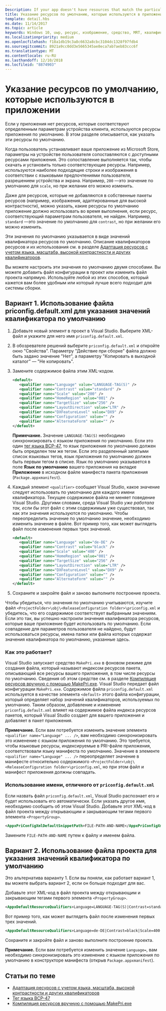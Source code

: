 ```yaml
---
Description: If your app doesn't have resources that match the particular settings of a customer device, then the app's default resources are used. This topic explains how to specify what those default resources are.
title: Указание ресурсов по умолчанию, которые используются в приложении
template: detail.hbs
ms.date: 11/14/2017
ms.topic: article
keywords: Windows 10, uwp, ресурс, изображение, средство, MRT, квалификатор
ms.localizationpriority: medium
ms.openlocfilehash: f18a1db19c3a8c6632a8cbc3104dc1328f97fdb4
ms.sourcegitcommit: 8921a9cc0dd3e5665345ae8eca7ab7aeb83ccc6f
ms.translationtype: MT
ms.contentlocale: ru-RU
ms.lasthandoff: 12/10/2018
ms.locfileid: "8874903"
---
```

# <a name="specify-the-default-resources-that-your-app-uses"></a>Указание ресурсов по умолчанию, которые используются в приложении

Если у приложения нет ресурсов, которые соответствуют определенным параметрам устройства клиента, используются ресурсы приложения по умолчанию. В этом разделе описывается, как указать эти ресурсы по умолчанию.

Когда пользователь устанавливает ваше приложение из Microsoft Store, параметры на устройстве пользователя сопоставляются с доступными ресурсами приложения. Это сопоставление выполняется так, чтобы скачать и установить только соответствующие ресурсы. Например, используются наиболее подходящие строки и изображения в соответствии с языковыми предпочтениями пользователя, разрешением устройства и экрана. Например, `200` —это значение по умолчанию для `scale`, но при желании его можно изменить.

Даже для ресурсов, которые не добавляются в собственные пакеты ресурсов (например, изображения, адаптированные для высокой контрастности), можно указать, какие ресурсы по умолчанию приложение должно использовать во время выполнения, если ресурс, соответствующий параметрам пользователя, не найден. Например, `standard` —это значение по умолчанию для `contrast`, но при желании его можно изменить.

Эти значения по умолчанию указывается в виде значений квалификатора ресурсов по умолчанию. Описание квалификаторов ресурсов и их использования см. в разделе [Адаптация ресурсов с учетом языка, масштаба, высокой контрастности и других квалификаторов](tailor-resources-lang-scale-contrast.md).

Вы можете настроить эти значения по умолчанию двумя способами. Вы можете добавить файл конфигурации в проект или изменить файл проекта напрямую. Используйте любой из этих способов, который кажется вам более удобным или который лучше всего подходит для системы сборки.

## <a name="option-1-use-priconfigdefaultxml-to-specify-default-qualifier-values"></a>Вариант 1. Использование файла priconfig.default.xml для указания значений квалификатора по умолчанию

1. Добавьте новый элемент в проект в Visual Studio. Выберите XML-файл и укажите для него имя `priconfig.default.xml`.
2. В обозревателе решений выберите `priconfig.default.xml` и откройте окно "Свойства". Параметру "Действие при сборке" файла должно быть задано значение "Нет", а параметру "Копировать в выходной каталог" — "Не копировать".
3. Замените содержимое файла этим XML-кодом.
   ```xml
   <default>
      <qualifier name="Language" value="LANGUAGE-TAG(S)" />
      <qualifier name="Contrast" value="standard" />
      <qualifier name="Scale" value="200" />
      <qualifier name="HomeRegion" value="001" />
      <qualifier name="TargetSize" value="256" />
      <qualifier name="LayoutDirection" value="LTR" />
      <qualifier name="DXFeatureLevel" value="DX9" />
      <qualifier name="Configuration" value="" />
      <qualifier name="AlternateForm" value="" />
   </default>
   ```
   
   **Примечание.** Значение `LANGUAGE-TAG(S)` необходимо синхронизировать с языком приложения по умолчанию. Если это один [тег языка BCP-47](http://go.microsoft.com/fwlink/p/?linkid=227302), то язык приложения по умолчанию должен быть определен тем же тегом. Если это разделенный запятыми список языковых тегов, язык приложения по умолчанию должен быть первым тегом в списке. Язык по умолчанию указывается в поле **Язык по умолчанию** вашего приложения на вкладке **Приложение** в исходном файле манифеста пакета приложения (`Package.appxmanifest`).

4. Каждый элемент `<qualifier>` сообщает Visual Studio, какое значение следует использовать по умолчанию для каждого имени квалификатора. Текущее содержимое файла не меняет поведение Visual Studio. Другими словами, среда Visual Studio *уже работала так, если бы* этот файл с этим содержимым уже существовал, так как эти значения используются по умолчанию. Чтобы переопределить значение по умолчанию значение, необходимо изменить значение в файле. Вот пример того, как может выглядеть файл после изменения первых трех значений.
   ```xml
   <default>
      <qualifier name="Language" value="de-DE" />
      <qualifier name="Contrast" value="black" />
      <qualifier name="Scale" value="400" />
      <qualifier name="HomeRegion" value="001" />
      <qualifier name="TargetSize" value="256" />
      <qualifier name="LayoutDirection" value="LTR" />
      <qualifier name="DXFeatureLevel" value="DX9" />
      <qualifier name="Configuration" value="" />
      <qualifier name="AlternateForm" value="" />
   </default>
   ```
5. Сохраните и закройте файл и заново выполните построение проекта.

Чтобы убедиться, что значения по умолчанию учитываются, изучите файл `<ProjectFolder>\obj\<ReleaseConfiguration folder>\priconfig.xml` и убедитесь, что его содержимое соответствует выбранным значениям. Если это так, вы успешно настроили значения квалификатора ресурсов, которые ваше приложение будет использовать по умолчанию. Если совпадение для параметров пользователя не найдено, будут использоваться ресурсы, имена папки или файла которых содержат значения квалификатора по умолчанию, указанные здесь.

### <a name="how-does-this-work"></a>Как это работает?

Visual Studio запускает средство `MakePri.exe` в фоновом режиме для создания файла, который называют индексом ресурсов пакета, описывающий все ресурсы вашего приложения, в том числе ресурсы по умолчанию. Сведения об этом средстве см. в разделе [Компиляция ресурсов вручную с помощью MakePri.exe](compile-resources-manually-with-makepri.md). Visual Studio передает файл конфигурации `MakePri.exe`. Содержимое файла `priconfig.default.xml` используется в качестве элемента `<default>` этого файла конфигурации, который определяет набор значений квалификаторов, используемых по умолчанию. Таким образом, добавление и изменение `priconfig.default.xml` влияет на содержимое файла индекса ресурсов пакетов, который Visual Studio создает для вашего приложения и добавляет в пакет приложения.

**Примечание.** Если вам потребуется изменить значение элемента `<qualifier name="Language" ... />`, вам необходимо синхронизировать это изменение с языком приложения по умолчанию. Это требуется, чтобы языковые ресурсы, индексируемые в PRI-файле приложения, соответствовали языку манифеста по умолчанию. Значение в элементе `<qualifier name="Language" ... />` переопределяет значение в манифесте относительно содержимого `<ProjectFolder>\obj\<ReleaseConfiguration folder>\priconfig.xml`, но при этом файл и манифест приложения должны совпадать.

### <a name="using-a-different-file-name-than-priconfigdefaultxml"></a>Использование имени, отличного от `priconfig.default.xml`

Если назвать файл `priconfig.default.xml`, Visual Studio распознает его и будет использовать его автоматически. Если указать другое имя, необходимо сообщить об этом Visual Studio. Добавьте этот XML-код в файл проекта между открывающим и закрывающим тегами первого элемента `<PropertyGroup>`.

```xml
<AppxPriConfigXmlDefaultSnippetPath>FILE-PATH-AND-NAME</AppxPriConfigXmlDefaultSnippetPath>
```

Замените `FILE-PATH-AND-NAME` путем к файлу и именем файла.

## <a name="option-2-use-your-project-file-to-specify-default-qualifier-values"></a>Вариант 2. Использование файла проекта для указания значений квалификатора по умолчанию

Это альтернатива варианту 1. Если вы поняли, как работает вариант 1, вы можете выбрать вариант 2, если он больше подходит для вас.

Добавьте этот XML-код в файл проекта между открывающим и закрывающим тегами первого элемента `<PropertyGroup>`.

```xml
<AppxDefaultResourceQualifiers>Language=LANGUAGE-TAG(S)|Contrast=standard|Scale=200|HomeRegion=001|TargetSize=256|LayoutDirection=LTR|DXFeatureLevel=DX9|Configuration=|AlternateForm=</AppxDefaultResourceQualifiers>
```

Вот пример того, как может выглядеть файл после изменения первых трех значений.

```xml
<AppxDefaultResourceQualifiers>Language=de-DE|Contrast=black|Scale=400|HomeRegion=001|TargetSize=256|LayoutDirection=LTR|DXFeatureLevel=DX9|Configuration=|AlternateForm=</AppxDefaultResourceQualifiers>
```

Сохраните и закройте файл и заново выполните построение проекта.

**Примечание.** Если вам потребуется изменить значение `Language=`, вам необходимо синхронизировать это изменение с языком приложения по умолчанию в конструкторе манифеста (открыв `Package.appxmanifest`).

## <a name="related-topics"></a>Статьи по теме

* [Адаптация ресурсов с учетом языка, масштаба, высокой контрастности и других квалификаторов](tailor-resources-lang-scale-contrast.md)
* [Тег языка BCP-47](http://go.microsoft.com/fwlink/p/?linkid=227302)
* [Компиляция ресурсов вручную с помощью MakePri.exe](compile-resources-manually-with-makepri.md)
